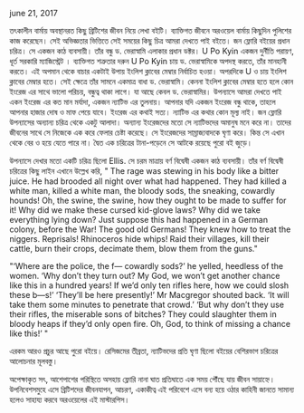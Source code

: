 june 21, 2017

তৎকালীন বার্মায় অবস্থানরত কিছু ব্রিটিশের জীবন নিয়ে লেখা বইটি। ব্যাক্তিগত জীবনে অরওয়েল বার্মায় কিছুদিন পুলিশের কাজ করেছেন। সেই অভিজ্ঞতার ভিত্তিতে সেই সময়ের কিছু চিত্র আমরা দেখতে পাই বইতে।
জন ফ্লোরি বইয়ের প্রধান চরিত্র। সে একজন কাঠ ব্যবসায়ী। তাঁর বন্ধু ড. ভেরাস্বামি এলাকার প্রধান ডক্টর। U Po Kyin একজন দুর্নীতি পরায়ণ, ধূর্ত সরকারি ম্যাজিস্ট্রেট । ব্যাক্তিগত শত্রুতার দরুন U Po Kyin চায় ড. ভেরাস্বামিকে অপদস্থ করতে, তাঁর মানহানী করতে। এই অপমান থেকে বাচার একটাই উপায় ইংলিশ ক্লাবের মেম্বার নির্বাচিত হওয়া। অপরদিকে U ও চায় ইংলিশ ক্লাবের মেম্বার হতে। সেই ক্ষেত্রে তাঁর সামনে একমাত্র বাধা ড. ভেরাস্বামি। কেননা ইংলিশ ক্লাবের মেম্বার হতে হলে কোন ইংরেজ এর সাথে ভালো পরিচয়, বন্ধুত্ব থাকা লাগে। যা আছে কেবল ড. ভেরাস্বামির।
উপন্যাসে আমরা দেখতে পাই একন ইংরেজ এর কত মান মর্যাদা, একজন ন্যাটিভ এর তুলনায়। আপনার যদি একজন ইংরেজ বন্ধু থাকে, তাহলে আপনার হাজার দোষ ও মাফ পেয়ে যাবে। ইংরেজ এর কথাই সত্য। ন্যাটিভ এর কথার কোন মূল্য নাই।
জন ফ্লোরি উপন্যাসের অন্যান্য চরিত্র থেকে একটু আলাদা। অন্যান্য ইংরেজদের মতো সে ন্যাটিভদের অমানুষ মনে করে না। তাদের জীবনের সাথে সে নিজেকে এক করে ফেলার চেষ্টা করেছে। সে ইংরেজদের সাম্রাজ্যবাদকে ঘৃণা করে। কিন্ত সে এখান থেকে বের ও হয়ে যেতে পারে না। দ্বৈত এক চরিত্রের টানা-পড়েনে সে আটকে রয়েছে পুরো বই জুড়ে।

উপন্যাসে দেখার মতো একটি চরিত্র ছিলো Ellis. সে চরম মাত্রায় বর্ণ বিদ্বেষী একজন কাঠ ব্যবসায়ী। তাঁর বর্ণ বিদ্বেষী চরিত্রের কিছু লাইন এখানে উল্লেখ করি,
" The rage was stewing in his body like a bitter juice. He had brooded all night over what had happened. They had killed a white man, killed a white man, the bloody sods, the sneaking, cowardly hounds! Oh, the swine, the swine, how they ought to be made to suffer for it! Why did we make these cursed kid-glove laws? Why did we take everything lying down? Just suppose this had happened in a German colony, before the War! The good old Germans! They knew how to treat the niggers. Reprisals! Rhinoceros hide whips! Raid their villages, kill their cattle, burn their crops, decimate them, blow them from the guns."

"‘Where are the police, the f— cowardly sods?’ he yelled, heedless of the women. ‘Why don’t they turn out? My God, we won’t get another chance like this in a hundred years! If we’d only ten rifles here, how we could slosh these b—s!’
‘They’ll be here presently!’ Mr Macgregor shouted back. ‘It will take them some minutes to penetrate that crowd.’
‘But why don’t they use their rifles, the miserable sons of bitches? They could slaughter them in bloody heaps if they’d only open fire. Oh, God, to think of missing a chance like this!’ "

এরকম আরও প্রচুর আছে পুরো বইয়ে। রেসিজমের তীব্রতা, ন্যাটিভদের প্রতি ঘৃণা ছিলো বইয়ের বেশিরভাগ চরিত্রের আলোচনার মূলবস্তু।

অপেক্ষাকৃত সৎ, আশেপাশের পরিস্থিতে অসহায় ফ্লোরি নানা ঘাত প্রতিঘাতে এক সময় পৌঁছে যায় জীবন সায়াহ্নে। উপনিবেশসমুহে এসে ব্রিটিশদের জীবনযাপন, আচরণ, একাকীত্ব এই পরিবেশে এসে বন্য হয়ে ওঠার কাহিনী জানতে সামান্য হলেও সাহায্য করবে অরওয়েলের এই মাস্টারপিস।
